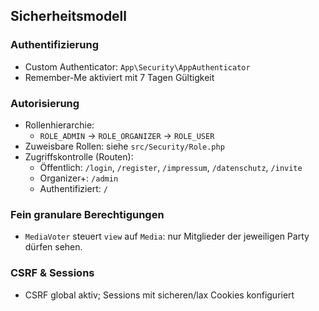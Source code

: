 ## Sicherheitsmodell

### Authentifizierung
- Custom Authenticator: `App\Security\AppAuthenticator`
- Remember-Me aktiviert mit 7 Tagen Gültigkeit

### Autorisierung
- Rollenhierarchie:
  - `ROLE_ADMIN` → `ROLE_ORGANIZER` → `ROLE_USER`
- Zuweisbare Rollen: siehe `src/Security/Role.php`
- Zugriffskontrolle (Routen):
  - Öffentlich: `/login`, `/register`, `/impressum`, `/datenschutz`, `/invite`
  - Organizer+: `/admin`
  - Authentifiziert: `/`

### Fein granulare Berechtigungen
- `MediaVoter` steuert `view` auf `Media`: nur Mitglieder der jeweiligen Party dürfen sehen.

### CSRF & Sessions
- CSRF global aktiv; Sessions mit sicheren/lax Cookies konfiguriert


